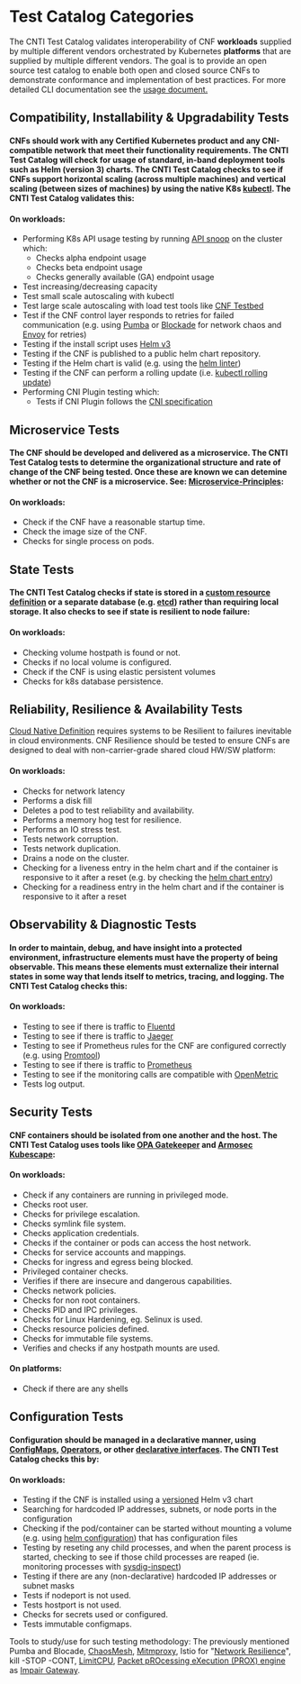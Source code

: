 # Test Catalog Categories

The CNTI Test Catalog validates interoperability of CNF **workloads** supplied by multiple different vendors orchestrated by Kubernetes **platforms** that are supplied by multiple different vendors. The goal is to provide an open source test catalog to enable both open and closed source CNFs to demonstrate conformance and implementation of best practices. For more detailed CLI documentation see the [usage document.](USAGE.md)

## Compatibility, Installability & Upgradability Tests

#### CNFs should work with any Certified Kubernetes product and any CNI-compatible network that meet their functionality requirements. The CNTI Test Catalog will check for usage of standard, in-band deployment tools such as Helm (version 3) charts. The CNTI Test Catalog checks to see if CNFs support horizontal scaling (across multiple machines) and vertical scaling (between sizes of machines) by using the native K8s [kubectl](https://kubernetes.io/docs/reference/kubectl/cheatsheet/#scaling-resources). The CNTI Test Catalog validates this:

#### On workloads:

- Performing K8s API usage testing by running [API snoop](https://github.com/cncf/apisnoop) on the cluster which:
  - Checks alpha endpoint usage
  - Checks beta endpoint usage
  - Checks generally available (GA) endpoint usage
- Test increasing/decreasing capacity
- Test small scale autoscaling with kubectl
- Test large scale autoscaling with load test tools like [CNF Testbed](https://github.com/cncf/cnf-testbed)
- Test if the CNF control layer responds to retries for failed communication (e.g. using [Pumba](https://github.com/alexei-led/pumba) or [Blockade](https://github.com/worstcase/blockade) for network chaos and [Envoy](https://github.com/envoyproxy/envoy) for retries)
- Testing if the install script uses [Helm v3](https://github.com/helm/)
- Testing if the CNF is published to a public helm chart repository.
- Testing if the Helm chart is valid (e.g. using the [helm linter](https://github.com/helm/chart-testing))
- Testing if the CNF can perform a rolling update (i.e. [kubectl rolling update](https://kubernetes.io/docs/tasks/run-application/rolling-update-replication-controller/))
- Performing CNI Plugin testing which:
  - Tests if CNI Plugin follows the [CNI specification](https://github.com/containernetworking/cni/blob/master/SPEC.md)

## Microservice Tests

#### The CNF should be developed and delivered as a microservice. The CNTI Test Catalog tests to determine the organizational structure and rate of change of the CNF being tested. Once these are known we can detemine whether or not the CNF is a microservice. See: [Microservice-Principles](https://networking.cloud-native-principles.org/cloud-native-microservice-principles):

#### On workloads:

- Check if the CNF have a reasonable startup time.
- Check the image size of the CNF.
- Checks for single process on pods.

## State Tests

#### The CNTI Test Catalog checks if state is stored in a [custom resource definition](https://kubernetes.io/docs/concepts/extend-kubernetes/api-extension/custom-resources/) or a separate database (e.g. [etcd](https://github.com/etcd-io/etcd)) rather than requiring local storage. It also checks to see if state is resilient to node failure:

#### On workloads:

- Checking volume hostpath is found or not.
- Checks if no local volume is configured.
- Check if the CNF is using elastic persistent volumes
- Checks for k8s database persistence.

## Reliability, Resilience & Availability Tests

[Cloud Native Definition](https://github.com/cncf/toc/blob/master/DEFINITION.md) requires systems to be Resilient to failures inevitable in cloud environments. CNF Resilience should be tested to ensure CNFs are designed to deal with non-carrier-grade shared cloud HW/SW platform:

#### On workloads:

- Checks for network latency
- Performs a disk fill
- Deletes a pod to test reliability and availability.
- Performs a memory hog test for resilience.
- Performs an IO stress test.
- Tests network corruption.
- Tests network duplication.
- Drains a node on the cluster.
- Checking for a liveness entry in the helm chart and if the container is responsive to it after a reset (e.g. by checking the [helm chart entry](https://kubernetes.io/docs/tasks/configure-pod-container/configure-liveness-readiness-startup-probes/))
- Checking for a readiness entry in the helm chart and if the container is responsive to it after a reset

## Observability & Diagnostic Tests

#### In order to maintain, debug, and have insight into a protected environment, infrastructure elements must have the property of being observable. This means these elements must externalize their internal states in some way that lends itself to metrics, tracing, and logging. The CNTI Test Catalog checks this:

#### On workloads:

- Testing to see if there is traffic to [Fluentd](https://github.com/fluent/fluentd)
- Testing to see if there is traffic to [Jaeger](https://github.com/jaegertracing/jaeger)
- Testing to see if Prometheus rules for the CNF are configured correctly (e.g. using [Promtool](https://prometheus.io/docs/prometheus/latest/configuration/unit_testing_rules/))
- Testing to see if there is traffic to [Prometheus](https://github.com/prometheus/prometheus)
- Testing to see if the monitoring calls are compatible with [OpenMetric](https://github.com/OpenObservability/OpenMetrics)
- Tests log output.

## Security Tests

#### CNF containers should be isolated from one another and the host. The CNTI Test Catalog uses tools like [OPA Gatekeeper](https://github.com/open-policy-agent/gatekeeper) and [Armosec Kubescape](https://github.com/armosec/kubescape):

#### On workloads:

- Check if any containers are running in privileged mode.
- Checks root user.
- Checks for privilege escalation.
- Checks symlink file system.
- Checks application credentials.
- Checks if the container or pods can access the host network.
- Checks for service accounts and mappings.
- Checks for ingress and egress being blocked.
- Privileged container checks.
- Verifies if there are insecure and dangerous capabilities.
- Checks network policies.
- Checks for non root containers.
- Checks PID and IPC privileges.
- Checks for Linux Hardening, eg. Selinux is used.
- Checks resource policies defined.
- Checks for immutable file systems.
- Verifies and checks if any hostpath mounts are used.

#### On platforms:

- Check if there are any shells

## Configuration Tests

#### Configuration should be managed in a declarative manner, using [ConfigMaps](https://kubernetes.io/docs/tasks/configure-pod-container/configure-pod-configmap/), [Operators](https://kubernetes.io/docs/concepts/extend-kubernetes/operator/), or other [declarative interfaces](https://kubernetes.io/docs/concepts/overview/working-with-objects/kubernetes-objects/#understanding-kubernetes-objects). The CNTI Test Catalog checks this by:

#### On workloads:

- Testing if the CNF is installed using a [versioned](https://helm.sh/docs/topics/chart_best_practices/dependencies/#versions) Helm v3 chart
- Searching for hardcoded IP addresses, subnets, or node ports in the configuration
- Checking if the pod/container can be started without mounting a volume (e.g. using [helm configuration](https://kubernetes.io/docs/tasks/configure-pod-container/configure-volume-storage/)) that has configuration files
- Testing by reseting any child processes, and when the parent process is started, checking to see if those child processes are reaped (ie. monitoring processes with [sysdig-inspect](https://github.com/draios/sysdig-inspect))
- Testing if there are any (non-declarative) hardcoded IP addresses or subnet masks
- Tests if nodeport is not used.
- Tests hostport is not used.
- Checks for secrets used or configured.
- Tests immutable configmaps.


Tools to study/use for such testing methodology: The previously mentioned Pumba and Blocade, [ChaosMesh](https://github.com/pingcap/chaos-mesh), [Mitmproxy](https://github.com/mitmproxy/mitmproxy/), Istio for "[Network Resilience](https://istio.io/docs/concepts/traffic-management/#network-resilience-and-testing)", kill -STOP -CONT, [LimitCPU](http://limitcpu.sourceforge.net/), [Packet pROcessing eXecution (PROX) engine](https://wiki.opnfv.org/pages/viewpage.action?pageId=12387840) as [Impair Gateway](https://github.com/opnfv/samplevnf/blob/master/VNFs/DPPD-PROX/helper-scripts/rapid/impair.cfg).
